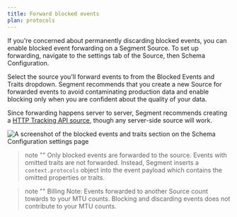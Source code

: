 ```yaml
---
title: Forward blocked events
plan: protocols
---
```


If you're concerned about permanently discarding blocked events, you can enable blocked event forwarding on a Segment Source. To set up forwarding, navigate to the settings tab of the Source, then Schema Configuration. 

Select the source you'll forward events to from the Blocked Events and Traits dropdown. Segment recommends that you create a new Source for forwarded events to avoid contaminating production data and enable blocking only when you are confident about the quality of your data.

Since forwarding happens server to server, Segment recommends creating a [HTTP Tracking API source](/docs/connections/sources/catalog/libraries/server/http-api/), though any server-side source will work. 

![A screenshot of the blocked events and traits section on the Schema Configuration settings page](../images/blocked_event_forwarding.png)

> note ""
> Only blocked events are forwarded to the source. Events with omitted traits are not forwarded. Instead, Segment inserts a `context.protocols` object into the event payload which contains the omitted properties or traits.

> note ""
> Billing Note: Events forwarded to another Source count towards to your MTU counts. Blocking and discarding events does not contribute to your MTU counts.
